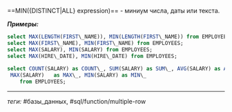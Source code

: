 ==MIN({DISTINCT|ALL} expression)== - миниум числа, даты или текста.

***Примеры:***
```sql
select MAX(LENGTH(FIRST\_NAME)), MIN(LENGTH(FIRST\_NAME)) from EMPLOYEES;  
select MAX(FIRST\_NAME), MIN(FIRST\_NAME) from EMPLOYEES;  
select MAX(SALARY), MIN(SALARY) from EMPLOYEES;  
select MAX(HIRE\_DATE), MIN(HIRE\_DATE) from EMPLOYEES;  
  
select COUNT(SALARY) as COUNT\_, SUM(SALARY) as SUM\_, AVG(SALARY) as AVG\_,  
 MAX(SALARY)   as MAX\_, MIN(SALARY) as MIN\_  
    from EMPLOYEES;
```
---
*теги:* #базы_данных, #sql/function/multiple-row 